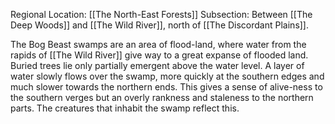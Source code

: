 Regional Location: [[The North-East Forests]]
Subsection: Between [[The Deep Woods]] and [[The Wild River]], north of [[The Discordant Plains]]. 

The Bog Beast swamps are an area of flood-land, where water from the rapids of [[The Wild River]] give way to a great expanse of flooded land. Buried trees lie only partially emergent above the water level. A layer of water slowly flows over the swamp, more quickly at the southern edges and much slower towards the northern ends. This gives a sense of alive-ness to the southern verges but an overly rankness and staleness to the northern parts. The creatures that inhabit the swamp reflect this. 